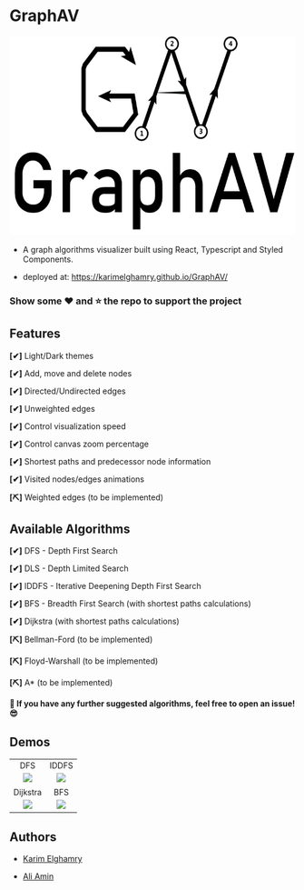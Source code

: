 # GraphAV

<p align="center"><img height="350px" src="screenshots/GraphAV.png"></p>

- A graph algorithms visualizer built using React, Typescript and Styled Components.

- deployed at: https://karimelghamry.github.io/GraphAV/

### Show some :heart: and :star: the repo to support the project

## Features

**[✔]** Light/Dark themes

**[✔]** Add, move and delete nodes

**[✔]** Directed/Undirected edges

**[✔]** Unweighted edges

**[✔]** Control visualization speed

**[✔]** Control canvas zoom percentage

**[✔]** Shortest paths and predecessor node information

**[✔]** Visited nodes/edges animations

**[⛏]** Weighted edges (to be implemented)

## Available Algorithms

**[✔]** DFS - Depth First Search

**[✔]** DLS - Depth Limited Search

**[✔]** IDDFS - Iterative Deepening Depth First Search

**[✔]** BFS - Breadth First Search (with shortest paths calculations)

**[✔]** Dijkstra (with shortest paths calculations)

**[⛏]** Bellman-Ford (to be implemented)

**[⛏]** Floyd-Warshall (to be implemented)

**[⛏]** A\* (to be implemented)

**🎉 If you have any further suggested algorithms, feel free to open an issue! 😎**

## Demos

<table>
  <tr>
    <td align="center">DFS</td>
     <td align="center">IDDFS</td>
  </tr>
  <tr>
    <td align="center"><img width="400px" src="https://media.giphy.com/media/H7f7EJhDl6b0Bjak1K/giphy.gif"></td>
    <td align="center"><img width="400px" src="https://media.giphy.com/media/S8MtOaYjNEZIDtUhgb/giphy.gif"></td>
  </tr>
  <tr>
    <td align="center">Dijkstra</td>
     <td align="center">BFS</td>
  </tr>
  <tr>
    <td align="center"><img width="400px" src="https://media.giphy.com/media/L1K4LMxTaZ68j2qLo4/giphy.gif"></td>
    <td align="center"><img width="400px" src="https://media.giphy.com/media/XDGHPH6auW8L1xT3cg/giphy.gif"></td>
  </tr>
 </table>

## Authors

- [Karim Elghamry](https://github.com/KarimElghamry)

- [Ali Amin](https://github.com/Ali-Amin)
